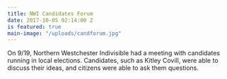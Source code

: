 ```yaml
---
title: NWI Candidates Forum
date: 2017-10-05 02:14:00 Z
is featured: true
main-image: "/uploads/candforum.jpg"
---
```


On 9/19, Northern Westchester Indivisible had a meeting with candidates running in local elections. Candidates, such as Kitley Covill, were able to discuss their ideas, and citizens were able to ask them questions.